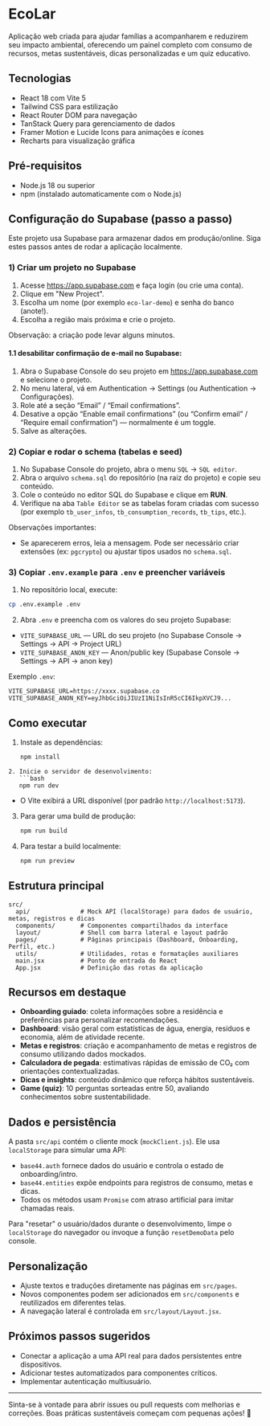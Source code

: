 # EcoLar

Aplicação web criada para ajudar famílias a acompanharem e reduzirem seu impacto ambiental, oferecendo um painel completo com consumo de recursos, metas sustentáveis, dicas personalizadas e um quiz educativo.

## Tecnologias

- React 18 com Vite 5
- Tailwind CSS para estilização
- React Router DOM para navegação
- TanStack Query para gerenciamento de dados
- Framer Motion e Lucide Icons para animações e ícones
- Recharts para visualização gráfica

## Pré-requisitos

- Node.js 18 ou superior
- npm (instalado automaticamente com o Node.js)

## Configuração do Supabase (passo a passo)

Este projeto usa Supabase para armazenar dados em produção/online. Siga estes passos antes de rodar a aplicação localmente.

### 1) Criar um projeto no Supabase

1. Acesse https://app.supabase.com e faça login (ou crie uma conta).
2. Clique em "New Project".
3. Escolha um nome (por exemplo `eco-lar-demo`) e senha do banco (anote!).
4. Escolha a região mais próxima e crie o projeto.

Observação: a criação pode levar alguns minutos.

#### 1.1 desabilitar confirmação de e‑mail no Supabase:

1. Abra o Supabase Console do seu projeto em https://app.supabase.com e selecione o projeto.
2. No menu lateral, vá em Authentication → Settings (ou Authentication → Configurações).
3. Role até a seção “Email” / “Email confirmations”.
4. Desative a opção “Enable email confirmations” (ou “Confirm email” / “Require email confirmation”) — normalmente é um toggle.
5. Salve as alterações.

### 2) Copiar e rodar o schema (tabelas e seed)

1. No Supabase Console do projeto, abra o menu `SQL` → `SQL editor`.
2. Abra o arquivo `schema.sql` do repositório (na raiz do projeto) e copie seu conteúdo.
3. Cole o conteúdo no editor SQL do Supabase e clique em **RUN**.
4. Verifique na aba `Table Editor` se as tabelas foram criadas com sucesso (por exemplo `tb_user_infos`, `tb_consumption_records`, `tb_tips`, etc.).

Observações importantes:

- Se aparecerem erros, leia a mensagem. Pode ser necessário criar extensões (ex: `pgcrypto`) ou ajustar tipos usados no `schema.sql`.

### 3) Copiar `.env.example` para `.env` e preencher variáveis

1. No repositório local, execute:

```bash
cp .env.example .env
```

2. Abra `.env` e preencha com os valores do seu projeto Supabase:

- `VITE_SUPABASE_URL` — URL do seu projeto (no Supabase Console → Settings → API → Project URL)
- `VITE_SUPABASE_ANON_KEY` — Anon/public key (Supabase Console → Settings → API → anon key)

Exemplo `.env`:

```
VITE_SUPABASE_URL=https://xxxx.supabase.co
VITE_SUPABASE_ANON_KEY=eyJhbGciOiJIUzI1NiIsInR5cCI6IkpXVCJ9...
```

## Como executar

1. Instale as dependências:
   ```bash
   npm install
   ```

````
2. Inicie o servidor de desenvolvimento:
   ```bash
   npm run dev
````

- O Vite exibirá a URL disponível (por padrão `http://localhost:5173`).

3. Para gerar uma build de produção:
   ```bash
   npm run build
   ```
4. Para testar a build localmente:
   ```bash
   npm run preview
   ```

## Estrutura principal

```
src/
  api/              # Mock API (localStorage) para dados de usuário, metas, registros e dicas
  components/       # Componentes compartilhados da interface
  layout/           # Shell com barra lateral e layout padrão
  pages/            # Páginas principais (Dashboard, Onboarding, Perfil, etc.)
  utils/            # Utilidades, rotas e formatações auxiliares
  main.jsx          # Ponto de entrada do React
  App.jsx           # Definição das rotas da aplicação
```

## Recursos em destaque

- **Onboarding guiado**: coleta informações sobre a residência e preferências para personalizar recomendações.
- **Dashboard**: visão geral com estatísticas de água, energia, resíduos e economia, além de atividade recente.
- **Metas e registros**: criação e acompanhamento de metas e registros de consumo utilizando dados mockados.
- **Calculadora de pegada**: estimativas rápidas de emissão de CO₂ com orientações contextualizadas.
- **Dicas e insights**: conteúdo dinâmico que reforça hábitos sustentáveis.
- **Game (quiz)**: 10 perguntas sorteadas entre 50, avaliando conhecimentos sobre sustentabilidade.

## Dados e persistência

A pasta `src/api` contém o cliente mock (`mockClient.js`). Ele usa `localStorage` para simular uma API:

- `base44.auth` fornece dados do usuário e controla o estado de onboarding/intro.
- `base44.entities` expõe endpoints para registros de consumo, metas e dicas.
- Todos os métodos usam `Promise` com atraso artificial para imitar chamadas reais.

Para "resetar" o usuário/dados durante o desenvolvimento, limpe o `localStorage` do navegador ou invoque a função `resetDemoData` pelo console.

## Personalização

- Ajuste textos e traduções diretamente nas páginas em `src/pages`.
- Novos componentes podem ser adicionados em `src/components` e reutilizados em diferentes telas.
- A navegação lateral é controlada em `src/layout/Layout.jsx`.

## Próximos passos sugeridos

- Conectar a aplicação a uma API real para dados persistentes entre dispositivos.
- Adicionar testes automatizados para componentes críticos.
- Implementar autenticação multiusuário.

---

Sinta-se à vontade para abrir issues ou pull requests com melhorias e correções. Boas práticas sustentáveis começam com pequenas ações! 🌱

